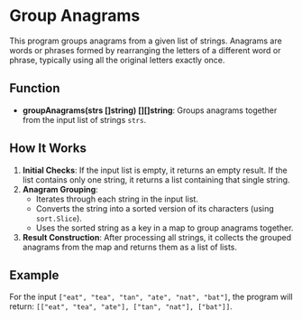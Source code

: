 # Group Anagrams

This program groups anagrams from a given list of strings. Anagrams are words or phrases formed by rearranging the letters of a different word or phrase, typically using all the original letters exactly once.

## Function

- **groupAnagrams(strs []string) [][]string**: Groups anagrams together from the input list of strings `strs`.

## How It Works

1. **Initial Checks**: If the input list is empty, it returns an empty result. If the list contains only one string, it returns a list containing that single string.
2. **Anagram Grouping**:
   - Iterates through each string in the input list.
   - Converts the string into a sorted version of its characters (using `sort.Slice`).
   - Uses the sorted string as a key in a map to group anagrams together.
3. **Result Construction**: After processing all strings, it collects the grouped anagrams from the map and returns them as a list of lists.

## Example

For the input `["eat", "tea", "tan", "ate", "nat", "bat"]`, the program will return: `[["eat", "tea", "ate"], ["tan", "nat"], ["bat"]]`.

